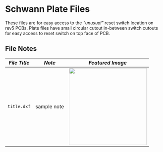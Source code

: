 # Schwann Plate Files

These files are for easy access to the *"unusual"* reset switch location on rev5 PCBs.  Plate files have small circular cutout in-between switch cutouts for easy access to reset switch on top face of PCB. 

## **File Notes**

| *File Title* | *Note* | *Featured Image* |
| --- |:---: | :---: |
| `title.dxf` | sample note | <img src="img.jpg" width="250px" /> |

